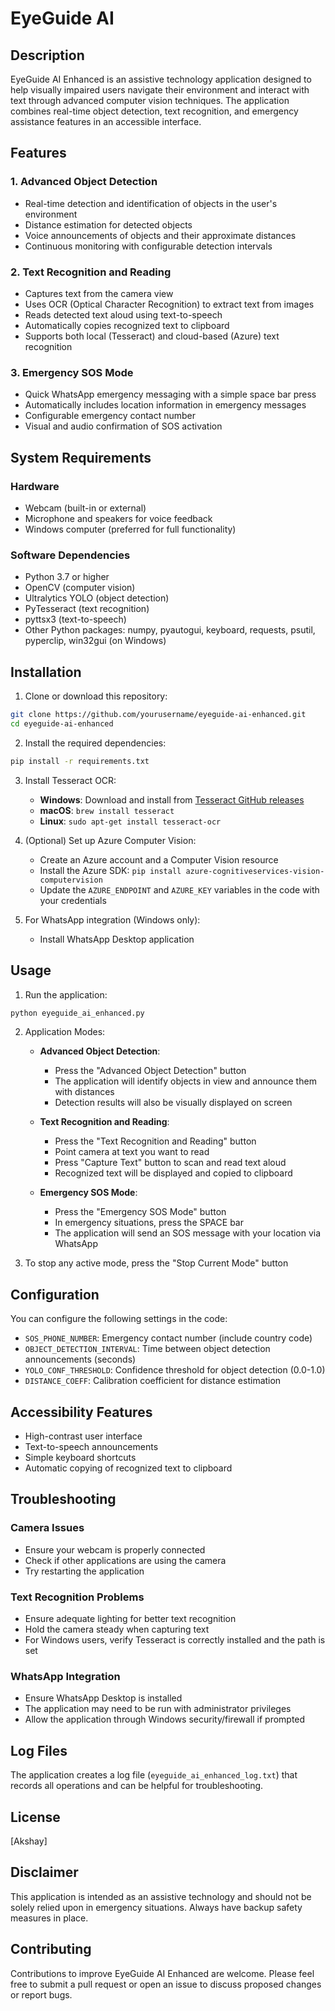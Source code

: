# EyeGuide AI 

## Description
EyeGuide AI Enhanced is an assistive technology application designed to help visually impaired users navigate their environment and interact with text through advanced computer vision techniques. The application combines real-time object detection, text recognition, and emergency assistance features in an accessible interface.

## Features

### 1. Advanced Object Detection
- Real-time detection and identification of objects in the user's environment
- Distance estimation for detected objects
- Voice announcements of objects and their approximate distances
- Continuous monitoring with configurable detection intervals

### 2. Text Recognition and Reading
- Captures text from the camera view
- Uses OCR (Optical Character Recognition) to extract text from images
- Reads detected text aloud using text-to-speech
- Automatically copies recognized text to clipboard
- Supports both local (Tesseract) and cloud-based (Azure) text recognition

### 3. Emergency SOS Mode
- Quick WhatsApp emergency messaging with a simple space bar press
- Automatically includes location information in emergency messages
- Configurable emergency contact number
- Visual and audio confirmation of SOS activation

## System Requirements

### Hardware
- Webcam (built-in or external)
- Microphone and speakers for voice feedback
- Windows computer (preferred for full functionality)

### Software Dependencies
- Python 3.7 or higher
- OpenCV (computer vision)
- Ultralytics YOLO (object detection)
- PyTesseract (text recognition)
- pyttsx3 (text-to-speech)
- Other Python packages: numpy, pyautogui, keyboard, requests, psutil, pyperclip, win32gui (on Windows)

## Installation

1. Clone or download this repository:
```bash
git clone https://github.com/yourusername/eyeguide-ai-enhanced.git
cd eyeguide-ai-enhanced
```

2. Install the required dependencies:
```bash
pip install -r requirements.txt
```

3. Install Tesseract OCR:
   - **Windows**: Download and install from [Tesseract GitHub releases](https://github.com/UB-Mannheim/tesseract/wiki)
   - **macOS**: `brew install tesseract`
   - **Linux**: `sudo apt-get install tesseract-ocr`

4. (Optional) Set up Azure Computer Vision:
   - Create an Azure account and a Computer Vision resource
   - Install the Azure SDK: `pip install azure-cognitiveservices-vision-computervision`
   - Update the `AZURE_ENDPOINT` and `AZURE_KEY` variables in the code with your credentials

5. For WhatsApp integration (Windows only):
   - Install WhatsApp Desktop application

## Usage

1. Run the application:
```bash
python eyeguide_ai_enhanced.py
```

2. Application Modes:

   - **Advanced Object Detection**:
     - Press the "Advanced Object Detection" button
     - The application will identify objects in view and announce them with distances
     - Detection results will also be visually displayed on screen

   - **Text Recognition and Reading**:
     - Press the "Text Recognition and Reading" button
     - Point camera at text you want to read
     - Press "Capture Text" button to scan and read text aloud
     - Recognized text will be displayed and copied to clipboard

   - **Emergency SOS Mode**:
     - Press the "Emergency SOS Mode" button
     - In emergency situations, press the SPACE bar
     - The application will send an SOS message with your location via WhatsApp

3. To stop any active mode, press the "Stop Current Mode" button

## Configuration

You can configure the following settings in the code:

- `SOS_PHONE_NUMBER`: Emergency contact number (include country code)
- `OBJECT_DETECTION_INTERVAL`: Time between object detection announcements (seconds)
- `YOLO_CONF_THRESHOLD`: Confidence threshold for object detection (0.0-1.0)
- `DISTANCE_COEFF`: Calibration coefficient for distance estimation

## Accessibility Features

- High-contrast user interface
- Text-to-speech announcements
- Simple keyboard shortcuts
- Automatic copying of recognized text to clipboard

## Troubleshooting

### Camera Issues
- Ensure your webcam is properly connected
- Check if other applications are using the camera
- Try restarting the application

### Text Recognition Problems
- Ensure adequate lighting for better text recognition
- Hold the camera steady when capturing text
- For Windows users, verify Tesseract is correctly installed and the path is set

### WhatsApp Integration
- Ensure WhatsApp Desktop is installed
- The application may need to be run with administrator privileges
- Allow the application through Windows security/firewall if prompted

## Log Files

The application creates a log file (`eyeguide_ai_enhanced_log.txt`) that records all operations and can be helpful for troubleshooting.

## License

[Akshay]

## Disclaimer

This application is intended as an assistive technology and should not be solely relied upon in emergency situations. Always have backup safety measures in place.

## Contributing

Contributions to improve EyeGuide AI Enhanced are welcome. Please feel free to submit a pull request or open an issue to discuss proposed changes or report bugs.
